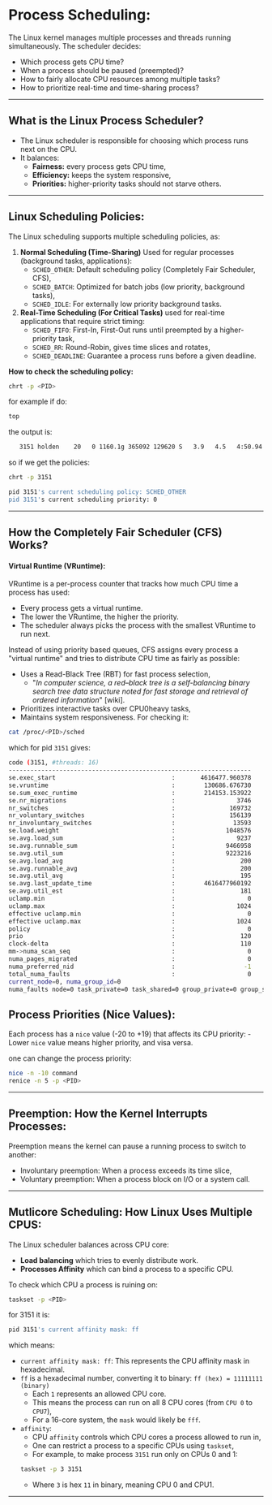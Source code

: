 # Process Scheduling:
The Linux kernel manages multiple processes and threads running simultaneously. The scheduler decides:
- Which process gets CPU time?
- When a process should be paused (preempted)?
- How to fairly allocate CPU resources among multiple tasks?
- How to prioritize real-time and time-sharing process?

---

## What is the Linux Process Scheduler?
- The Linux scheduler is responsible for choosing which process runs next on the CPU.
- It balances:
    * **Fairness:** every process gets CPU time,
    * **Efficiency:** keeps the system responsive,
    * **Priorities:** higher-priority tasks should not starve others.

---

## Linux Scheduling Policies:
The Linux scheduling supports multiple scheduling policies, as:
1. **Normal Scheduling (Time-Sharing)** Used for regular processes (background tasks, applications):
    - `SCHED_OTHER`: Default scheduling policy (Completely Fair Scheduler, CFS),
    - `SCHED_BATCH`: Optimized for batch jobs (low priority, background tasks),
    - `SCHED_IDLE`: For externally low priority background tasks.
2. **Real-Time Scheduling (For Critical Tasks)** used for real-time applications that require strict timing:
    - `SCHED_FIFO`: First-In, First-Out runs until preempted by a higher-priority task,
    - `SCHED_RR`: Round-Robin, gives time slices and rotates,
    - `SCHED_DEADLINE`: Guarantee a process runs before a given deadline.

**How to check the scheduling policy:**
```bash
chrt -p <PID>
```
for example if do:
```bash
top
```
the output is:
```bash
   3151 holden    20   0 1160.1g 365092 129620 S   3.9   4.5   4:50.94 code     
```
so if we get the policies:
```bash
chrt -p 3151

pid 3151's current scheduling policy: SCHED_OTHER
pid 3151's current scheduling priority: 0
```
---

## How the Completely Fair Scheduler (CFS) Works?
#### Virtual Runtime (VRuntime):
   VRuntime is a per-process counter that tracks how much CPU time a process has used:
   - Every process gets a virtual runtime.
   - The lower the VRuntime, the higher the priority.
   - The scheduler always picks the process with the smallest VRuntime to run next.

Instead of using priority based queues, CFS assigns every process a "virtual runtime" and tries to distribute CPU time as fairly as possible:
* Uses a Read-Black Tree (RBT) for fast process selection,
    - "*In computer science, a red–black tree is a self-balancing binary search tree data structure noted for fast storage and retrieval of ordered information*" [wiki].
* Prioritizes interactive tasks over CPU0heavy tasks,
* Maintains system responsiveness.
For checking it:
```bash
cat /proc/<PID>/sched
```
which for pid `3151` gives:
```bash
code (3151, #threads: 16)
-------------------------------------------------------------------
se.exec_start                                :       4616477.960378
se.vruntime                                  :        130686.676730
se.sum_exec_runtime                          :        214153.153922
se.nr_migrations                             :                 3746
nr_switches                                  :               169732
nr_voluntary_switches                        :               156139
nr_involuntary_switches                      :                13593
se.load.weight                               :              1048576
se.avg.load_sum                              :                 9237
se.avg.runnable_sum                          :              9466958
se.avg.util_sum                              :              9223216
se.avg.load_avg                              :                  200
se.avg.runnable_avg                          :                  200
se.avg.util_avg                              :                  195
se.avg.last_update_time                      :        4616477960192
se.avg.util_est                              :                  181
uclamp.min                                   :                    0
uclamp.max                                   :                 1024
effective uclamp.min                         :                    0
effective uclamp.max                         :                 1024
policy                                       :                    0
prio                                         :                  120
clock-delta                                  :                  110
mm->numa_scan_seq                            :                    0
numa_pages_migrated                          :                    0
numa_preferred_nid                           :                   -1
total_numa_faults                            :                    0
current_node=0, numa_group_id=0
numa_faults node=0 task_private=0 task_shared=0 group_private=0 group_shared=0
```

## Process Priorities (Nice Values):
Each process has a `nice` value (-20 to +19) that affects its CPU priority:
    - Lower `nice` value means higher priority, and visa versa.

one can change the process priority:
```bash
nice -n -10 command
renice -n 5 -p <PID>
```

---

## Preemption: How the Kernel Interrupts Processes:
Preemption means the kernel can pause a running process to switch to another:
- Involuntary preemption: When a process exceeds its time slice,
- Voluntary preemption: When a process block on I/O or a system call.

---

## Mutlicore Scheduling: How Linux Uses Multiple CPUS:
The Linux scheduler balances across CPU core:
- **Load balancing** which tries to evenly distribute work.
- **Processes Affinity** which can bind a process to a specific CPU.

To check which CPU a process is ruining on:
```bash
taskset -p <PID>
```
for 3151 it is:
```bash
pid 3151's current affinity mask: ff
```
which means:
- `current affinity mask: ff`: This represents the CPU affinity mask in hexadecimal.
- `ff` is a hexadecimal number, converting it to binary: `ff (hex) = 11111111 (binary)`
    * Each `1` represents an allowed CPU core.
    * This means the process can run on all 8 CPU cores (from `CPU 0` to `CPU7`),
    * For a 16-core system, the `mask` would likely be `fff`.
- `affinity`:
    * CPU `affinity` controls which CPU cores a process allowed to run in,
    * One can restrict a process to a specific CPUs using `taskset`,
    * For example, to make process `3151` run only on CPUs 0 and 1:
    ```bash
    taskset -p 3 3151
    ```
    * Where `3` is hex `11` in binary, meaning CPU 0 and CPU1.

---
